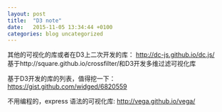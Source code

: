 ```yaml
---
layout: post
title:  "D3 note"
date:   2015-11-05 13:34:44 +0100
categories: blog uncategorized
---
```




其他的可视化的库或者在D3上二次开发的库：
http://dc-js.github.io/dc.js/   
基于http://square.github.io/crossfilter/和D3开发多维过滤可视化库


基于D3开发的库的列表，值得挖一下：
https://gist.github.com/widged/6820559


不用编程的，express 语法的可视化库:
http://vega.github.io/vega/